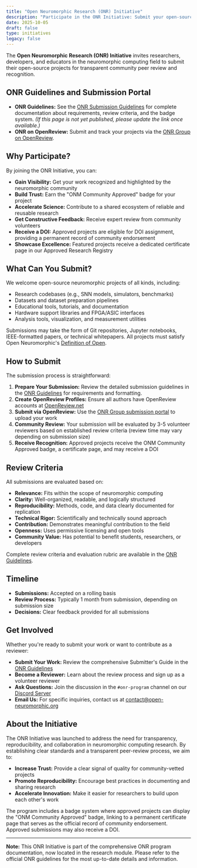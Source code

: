 ```yaml
---
title: "Open Neuromorphic Research (ONR) Initiative"
description: "Participate in the ONR Initiative: Submit your open-source neuromorphic computing research for transparent community peer review, recognition, and DOI assignment. Join us to promote reproducible, high-impact science in the neuromorphic field."
date: 2025-10-05
draft: false
type: initiatives
legacy: false
---
```


The **Open Neuromorphic Research (ONR) Initiative** invites researchers, developers, and educators in the neuromorphic computing field to submit their open-source projects for transparent community peer review and recognition.

## ONR Guidelines and Submission Portal

- **ONR Guidelines:** See the [ONR Submission Guidelines](https://open-neuromorphic.github.io/about/onr-guidelines/) for complete documentation about requirements, review criteria, and the badge system. *(If this page is not yet published, please update the link once available.)*
- **ONR on OpenReview:** Submit and track your projects via the [ONR Group on OpenReview](https://openreview.net/group?id=ONR).

## Why Participate?

By joining the ONR Initiative, you can:

- **Gain Visibility:** Get your work recognized and highlighted by the neuromorphic community
- **Build Trust:** Earn the "ONM Community Approved" badge for your project
- **Accelerate Science:** Contribute to a shared ecosystem of reliable and reusable research
- **Get Constructive Feedback:** Receive expert review from community volunteers
- **Receive a DOI:** Approved projects are eligible for DOI assignment, providing a permanent record of community endorsement
- **Showcase Excellence:** Featured projects receive a dedicated certificate page in our Approved Research Registry

## What Can You Submit?

We welcome open-source neuromorphic projects of all kinds, including:

- Research codebases (e.g., SNN models, simulators, benchmarks)
- Datasets and dataset preparation pipelines
- Educational tools, tutorials, and documentation
- Hardware support libraries and FPGA/ASIC interfaces
- Analysis tools, visualization, and measurement utilities

Submissions may take the form of Git repositories, Jupyter notebooks, IEEE-formatted papers, or technical whitepapers. All projects must satisfy Open Neuromorphic's [Definition of Open](/about/governance/open-definition/).

## How to Submit

The submission process is straightforward:

1. **Prepare Your Submission:** Review the detailed submission guidelines in the [ONR Guidelines](https://open-neuromorphic.github.io/about/onr-guidelines/) for requirements and formatting.
2. **Create OpenReview Profiles:** Ensure all authors have OpenReview accounts at [OpenReview.net](https://openreview.net/)
3. **Submit via OpenReview:** Use the [ONR Group submission portal](https://openreview.net/group?id=ONR) to upload your work
4. **Community Review:** Your submission will be evaluated by 3-5 volunteer reviewers based on established review criteria (review time may vary depending on submission size)
5. **Receive Recognition:** Approved projects receive the ONM Community Approved badge, a certificate page, and may receive a DOI

## Review Criteria

All submissions are evaluated based on:

- **Relevance:** Fits within the scope of neuromorphic computing
- **Clarity:** Well-organized, readable, and logically structured
- **Reproducibility:** Methods, code, and data clearly documented for replication
- **Technical Rigor:** Scientifically and technically sound approach
- **Contribution:** Demonstrates meaningful contribution to the field
- **Openness:** Uses permissive licensing and open tools
- **Community Value:** Has potential to benefit students, researchers, or developers

Complete review criteria and evaluation rubric are available in the [ONR Guidelines](https://open-neuromorphic.github.io/about/onr-guidelines/).

## Timeline

- **Submissions:** Accepted on a rolling basis
- **Review Process:** Typically 1 month from submission, depending on submission size
- **Decisions:** Clear feedback provided for all submissions

## Get Involved

Whether you're ready to submit your work or want to contribute as a reviewer:

- **Submit Your Work:** Review the comprehensive Submitter's Guide in the [ONR Guidelines](https://open-neuromorphic.github.io/about/onr-guidelines/)
- **Become a Reviewer:** Learn about the review process and sign up as a volunteer reviewer
- **Ask Questions:** Join the discussion in the `#onr-program` channel on our [Discord Server](https://discord.gg/hUygPUdD8E)
- **Email Us:** For specific inquiries, contact us at [contact@open-neuromorphic.org](mailto:contact@open-neuromorphic.org)

## About the Initiative

The ONR Initiative was launched to address the need for transparency, reproducibility, and collaboration in neuromorphic computing research. By establishing clear standards and a transparent peer-review process, we aim to:

- **Increase Trust:** Provide a clear signal of quality for community-vetted projects
- **Promote Reproducibility:** Encourage best practices in documenting and sharing research
- **Accelerate Innovation:** Make it easier for researchers to build upon each other's work

The program includes a badge system where approved projects can display the "ONM Community Approved" badge, linking to a permanent certificate page that serves as the official record of community endorsement. Approved submissions may also receive a DOI.

---

**Note:** This ONR Initiative is part of the comprehensive ONR program documentation, now located in the research module. Please refer to the official ONR guidelines for the most up-to-date details and information.